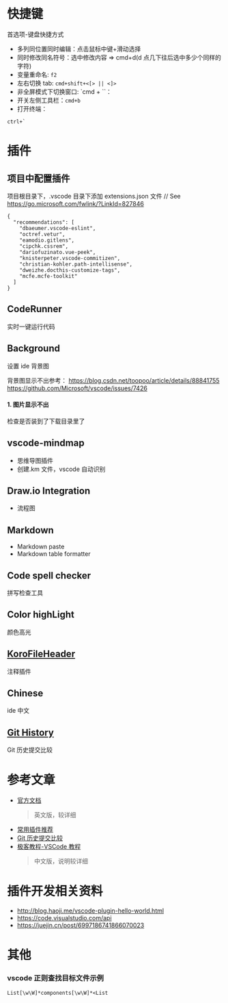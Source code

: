 # 快捷键

首选项-键盘快捷方式

- 多列同位置同时编辑：点击鼠标中键+滑动选择
- 同时修改同名符号：选中修改内容 => cmd+d(d 点几下往后选中多少个同样的字符)
- 变量重命名: `f2`
- 左右切换 tab: `cmd+shift+<[> || <]>`
- 非全屏模式下切换窗口: `cmd + ``：
- 开关左侧工具栏：`cmd+b`
- 打开终端：

```
ctrl+`
```

# 插件

## 项目中配置插件

项目根目录下，.vscode 目录下添加 extensions.json 文件
// See https://go.microsoft.com/fwlink/?LinkId=827846

```
{
  "recommendations": [
    "dbaeumer.vscode-eslint",
    "octref.vetur",
    "eamodio.gitlens",
    "cipchk.cssrem",
    "dariofuzinato.vue-peek",
    "knisterpeter.vscode-commitizen",
    "christian-kohler.path-intellisense",
    "dweizhe.docthis-customize-tags",
    "mcfe.mcfe-toolkit"
  ]
}
```

## CodeRunner

实时一键运行代码

## Background

设置 ide 背景图

背景图显示不出参考：
https://blog.csdn.net/toopoo/article/details/88841755
https://github.com/Microsoft/vscode/issues/7426

#### 1. 图片显示不出

检查是否装到了下载目录里了

## vscode-mindmap

- 思维导图插件
- 创建.km 文件，vscode 自动识别

## Draw.io Integration

- 流程图

## Markdown

- Markdown paste
- Markdown table formatter

## Code spell checker

拼写检查工具

## Color highLight

颜色高光

## [KoroFileHeader](https://github.com/OBKoro1/koro1FileHeader/wiki/%E9%85%8D%E7%BD%AE)

注释插件

## Chinese

ide 中文

## [Git History](https://www.cnblogs.com/EdisonVan/p/10642698.html)

Git 历史提交比较

# 参考文章

- [官方文档](https://code.visualstudio.com/docs/languages/javascript)
  > 英文版，较详细
- [常用插件推荐](https://www.jianshu.com/p/3eebde5748a6)
- [Git 历史提交比较](https://www.cnblogs.com/EdisonVan/p/10642698.html)
- [极客教程-VSCode 教程](https://geek-docs.com/vscode/vscode-tutorials/what-is-vscode.html)
  > 中文版，说明较详细

# 插件开发相关资料

- http://blog.haoji.me/vscode-plugin-hello-world.html
- https://code.visualstudio.com/api
- https://juejin.cn/post/6997186741866070023

# 其他

### vscode 正则查找目标文件示例

```
List[\w\W]*components[\w\W]*<List
```

